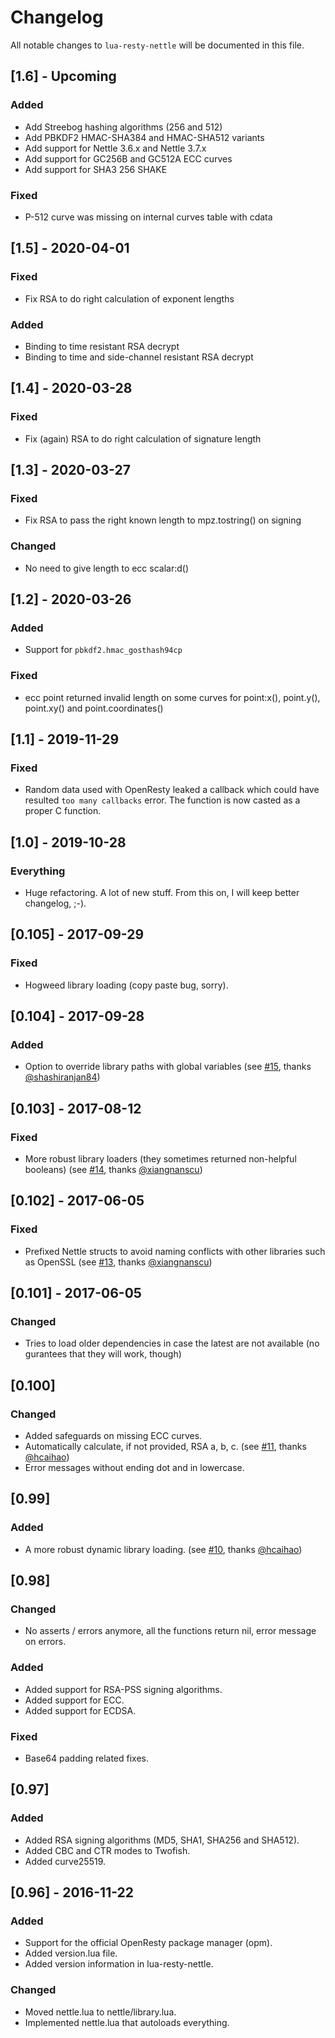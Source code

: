 # Changelog

All notable changes to `lua-resty-nettle` will be documented in this file.


## [1.6] - Upcoming
### Added
- Add Streebog hashing algorithms (256 and 512)
- Add PBKDF2 HMAC-SHA384 and HMAC-SHA512 variants
- Add support for Nettle 3.6.x and Nettle 3.7.x
- Add support for GC256B and GC512A ECC curves 
- Add support for SHA3 256 SHAKE
  
### Fixed
- P-512 curve was missing on internal curves table with cdata


## [1.5] - 2020-04-01
### Fixed
- Fix RSA to do right calculation of exponent lengths

### Added
- Binding to time resistant RSA decrypt
- Binding to time and side-channel resistant RSA decrypt


## [1.4] - 2020-03-28
### Fixed
- Fix (again) RSA to do right calculation of signature length


## [1.3] - 2020-03-27
### Fixed
- Fix RSA to pass the right known length to mpz.tostring() on signing

### Changed
- No need to give length to ecc scalar:d()


## [1.2] - 2020-03-26
### Added
- Support for `pbkdf2.hmac_gosthash94cp`

### Fixed
- ecc point returned invalid length on some curves for point:x(),
  point.y(), point.xy() and point.coordinates()


## [1.1] - 2019-11-29
### Fixed
- Random data used with OpenResty leaked a callback which could have
  resulted `too many callbacks` error. The function is now casted as
  a proper C function.


## [1.0] - 2019-10-28
### Everything
- Huge refactoring. A lot of new stuff. From this on, I will keep better changelog, ;-).


## [0.105] - 2017-09-29
### Fixed
- Hogweed library loading (copy paste bug, sorry).


## [0.104] - 2017-09-28
### Added
- Option to override library paths with global variables
  (see [#15](https://github.com/bungle/lua-resty-nettle/pull/15),
     thanks [@shashiranjan84](https://github.com/shashiranjan84))


## [0.103] - 2017-08-12
### Fixed
- More robust library loaders (they sometimes returned non-helpful booleans)
  (see [#14](https://github.com/bungle/lua-resty-nettle/issues/14),
     thanks [@xiangnanscu](https://github.com/xiangnanscu))


## [0.102] - 2017-06-05
### Fixed
- Prefixed Nettle structs to avoid naming conflicts with other
  libraries such as OpenSSL
  (see [#13](https://github.com/bungle/lua-resty-nettle/issues/13),
   thanks [@xiangnanscu](https://github.com/xiangnanscu))


## [0.101] - 2017-06-05
### Changed
- Tries to load older dependencies in case the latest are not available
  (no gurantees that they will work, though)


## [0.100]
### Changed
- Added safeguards on missing ECC curves.
- Automatically calculate, if not provided, RSA a, b, c.
  (see [#11](https://github.com/bungle/lua-resty-nettle/issues/11),
   thanks [@hcaihao](https://github.com/hcaihao))
- Error messages without ending dot and in lowercase.


## [0.99]
### Added
- A more robust dynamic library loading.
  (see [#10](https://github.com/bungle/lua-resty-nettle/issues/10),
   thanks [@hcaihao](https://github.com/hcaihao))


## [0.98]
### Changed
- No asserts / errors anymore, all the functions return nil, error message
  on errors.
  
### Added  
- Added support for RSA-PSS signing algorithms.
- Added support for ECC.
- Added support for ECDSA.

### Fixed
- Base64 padding related fixes.


## [0.97] 
### Added
- Added RSA signing algorithms (MD5, SHA1, SHA256 and SHA512).
- Added CBC and CTR modes to Twofish.
- Added curve25519.


## [0.96] - 2016-11-22
### Added
- Support for the official OpenResty package manager (opm).
- Added version.lua file.
- Added version information in lua-resty-nettle.

### Changed
- Moved nettle.lua to nettle/library.lua.
- Implemented nettle.lua that autoloads everything.
